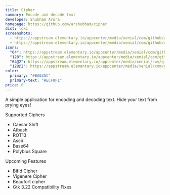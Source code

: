 ```yaml
---
title: Cipher
summary: Encode and decode text
developer: Shubham Arora
homepage: https://github.com/arshubham/cipher
dist: loki
screenshots:
  - https://appstream.elementary.io/appcenter/media/xenial/com/github/arshubham.cipher.desktop/2E8F3BE59B8A3DFDA656A5D203AEC0FA/screenshots/image-1_orig.png
  - https://appstream.elementary.io/appcenter/media/xenial/com/github/arshubham.cipher.desktop/2E8F3BE59B8A3DFDA656A5D203AEC0FA/screenshots/image-2_orig.png
icons:
  "64": https://appstream.elementary.io/appcenter/media/xenial/com/github/arshubham.cipher.desktop/2E8F3BE59B8A3DFDA656A5D203AEC0FA/icons/64x64/com.github.arshubham.cipher_com.github.arshubham.cipher.png
  "128": https://appstream.elementary.io/appcenter/media/xenial/com/github/arshubham.cipher.desktop/2E8F3BE59B8A3DFDA656A5D203AEC0FA/icons/128x128/com.github.arshubham.cipher_com.github.arshubham.cipher.png
  "64@2": https://appstream.elementary.io/appcenter/media/xenial/com/github/arshubham.cipher.desktop/2E8F3BE59B8A3DFDA656A5D203AEC0FA/icons/64x64@2/com.github.arshubham.cipher_com.github.arshubham.cipher.png
  "128@2": https://appstream.elementary.io/appcenter/media/xenial/com/github/arshubham.cipher.desktop/2E8F3BE59B8A3DFDA656A5D203AEC0FA/icons/128x128@2/com.github.arshubham.cipher_com.github.arshubham.cipher.png
color:
  primary: "#BA635C"
  primary-text: "#ECF0F1"
price: 0
---
```


<p>A simple application for encoding and decoding text. Hide your text from prying eyes!</p>
<p>Supported Ciphers</p>
<ul>
  <li>Caesar Shift</li>
  <li>Atbash</li>
  <li>ROT13</li>
  <li>Ascii</li>
  <li>Base64</li>
  <li>Polybius Square</li>
</ul>
<p>Upcoming Features</p>
<ul>
  <li>Bifid Cipher</li>
  <li>Vigenere Cipher</li>
  <li>Beaufort cipher</li>
  <li>Gtk 3.22 Compatibility Fixes</li>
</ul>